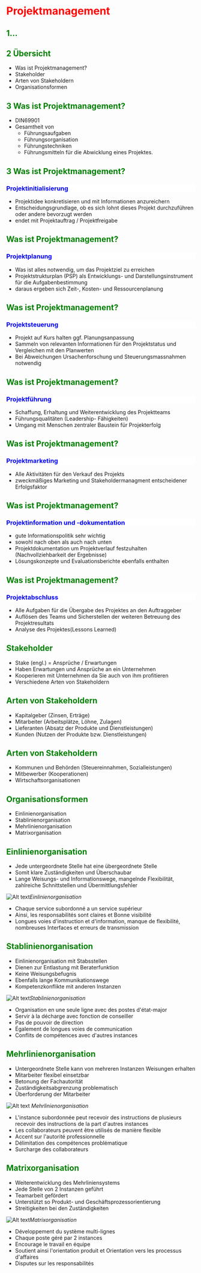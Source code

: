 <style>
h1 { color: Red }
h2 { color: green }
h3 { color: blue; background-color: white;}
h4 { color:red;}
h5 { color: yellow;}
h6 { color: hotpink;}
f{ color: red;
font-weight: bold;
text-decoration: underline;}
mono{font-family:"monospace"}

</style>


# Projektmanagement

## 1...

## 2 Übersicht

- Was ist Projektmanagement?
- Stakeholder
- Arten von Stakeholdern
- Organisationsformen

## 3 Was ist Projektmanagement?
- DIN69901
- Gesamtheit von 
    - Führungsaufgaben
    - Führungsorganisation
    - Führungstechniken
    - Führungsmitteln
für die Abwicklung eines Projektes.

## 3 Was ist Projektmanagement?

### Projektinitialisierung

- Projektidee konkretisieren und mit Informationen anzureichern 
- Entscheidungsgrundlage, ob es sich lohnt dieses Projekt durchzuführen oder andere bevorzugt werden
- endet mit Projektauftrag / Projektfreigabe

## Was ist Projektmanagement?

### Projektplanung

- Was ist alles notwendig, um das Projektziel zu erreichen
- Projektstrukturplan (PSP) als Entwicklungs- und Darstellungsinstrument für die Aufgabenbestimmung
- daraus ergeben sich Zeit-, Kosten- und Ressourcenplanung

## Was ist Projektmanagement?

### Projektsteuerung

- Projekt auf Kurs halten ggf. Planungsanpassung
- Sammeln von relevanten Informationen für den Projektstatus und Vergleichen mit den Planwerten
- Bei Abweichungen Ursachenforschung und Steuerungsmassnahmen notwendig

## Was ist Projektmanagement?

### Projektführung
  
- Schaffung, Erhaltung und Weiterentwicklung des Projektteams
- Führungsqualitäten (Leadership- Fähigkeiten)
- Umgang mit Menschen zentraler Baustein für Projekterfolg

## Was ist Projektmanagement?

### Projektmarketing

- Alle Aktivitäten für den Verkauf des Projekts
- zweckmäßiges Marketing und Stakeholdermanagment entscheidener Erfolgsfaktor 

## Was ist Projektmanagement?

### Projektinformation und -dokumentation

- gute Informationspolitik sehr wichtig
- sowohl nach oben als auch nach unten
- Projektdokumentation um Projektverlauf festzuhalten (Nachvollziehbarkeit der Ergebnisse)
- Lösungskonzepte und Evaluationsberichte ebenfalls enthalten

## Was ist Projektmanagement?

### Projektabschluss

- Alle Aufgaben für die Übergabe des Projektes an den Auftraggeber
- Auflösen des Teams und Sicherstellen der weiteren Betreuung des Projektresultats
- Analyse des Projektes(Lessons Learned)
  
## Stakeholder

- Stake (engl.) = Ansprüche / Erwartungen
- Haben Erwartungen und Ansprüche an ein 
Unternehmen
- Kooperieren mit Unternehmen da Sie auch 
von ihm profitieren
- Verschiedene Arten von Stakeholdern

## Arten von Stakeholdern

- Kapitalgeber (Zinsen, Erträge)
- Mitarbeiter (Arbeitsplätze, Löhne, Zulagen)
- Lieferanten (Absatz der Produkte und 
Dienstleistungen)
- Kunden (Nutzen der Produkte bzw. 
Dienstleistungen)

## Arten von Stakeholdern

- Kommunen und Behörden 
(Steuereinnahmen, Sozialleistungen)
- Mitbewerber (Kooperationen)
- Wirtschaftsorganisationen

## Organisationsformen

- Einlinienorganisation
- Stablinienorganisation
- Mehrlinienorganisation
- Matrixorganisation

## Einlinienorganisation

- Jede untergeordnete Stelle hat eine 
übergeordnete Stelle
- Somit klare Zuständigkeiten und 
Überschaubar
- Lange Weisungs- und Informationswege, 
mangelnde Flexibilität, zahlreiche 
Schnittstellen und Übermittlungsfehler

![Alt text](img/pm1.png)*Einlinienorganisation*

- Chaque service subordonné a un service supérieur
- Ainsi, les responsabilités sont claires et Bonne visibilité
- Longues voies d'instruction et d'information, manque de flexibilité, nombreuses Interfaces et erreurs de transmission
  
## Stablinienorganisation

- Einlinienorganisation mit Stabsstellen
- Dienen zur Entlastung mit Beraterfunktion
- Keine Weisungsbefugnis
- Ebenfalls lange Kommunikationswege 
- Kompetenzkonflikte mit anderen Instanzen

![Alt text](img/pm2.png)*Stablinienorganisation*

- Organisation en une seule ligne avec des postes d'état-major
- Servir à la décharge avec fonction de conseiller
- Pas de pouvoir de direction
- Également de longues voies de communication
- Conflits de compétences avec d'autres instances

## Mehrlinienorganisation

- Untergeordnete Stelle kann von mehreren 
Instanzen Weisungen erhalten
- Mitarbeiter flexibel einsetzbar
- Betonung der Fachautorität
- Zuständigkeitsabgrenzung problematisch
- Überforderung der Mitarbeiter

![Alt text](img/pm3.png)
*Mehrlinienorganisation*

- L'instance subordonnée peut recevoir des instructions de plusieurs recevoir des instructions de la part d'autres instances
- Les collaborateurs peuvent être utilisés de manière flexible
- Accent sur l'autorité professionnelle
- Délimitation des compétences problématique
- Surcharge des collaborateurs

## Matrixorganisation
- Weiterentwicklung des Mehrliniensystems
- Jede Stelle von 2 Instanzen geführt
- Teamarbeit gefördert
- Unterstützt so Produkt- und 
Geschäftsprozessorientierung
- Streitigkeiten bei den Zuständigkeiten

![Alt text](img/pm4.png)*Matrixorganisation*

- Développement du système multi-lignes
- Chaque poste géré par 2 instances
- Encourage le travail en équipe
- Soutient ainsi l'orientation produit et Orientation vers les processus d'affaires
- Disputes sur les responsabilités